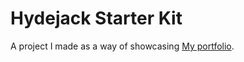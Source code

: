 # Hydejack Starter Kit

A project I made as a way of showcasing [My portfolio](https://zltm.github.io/).
